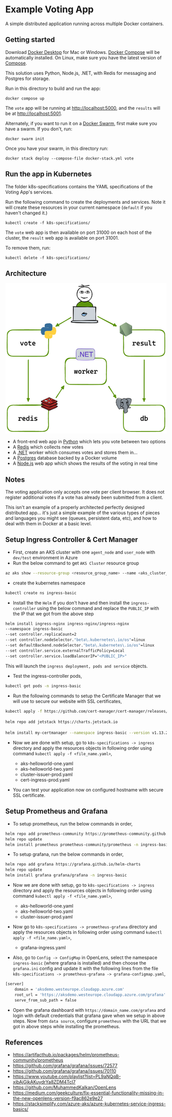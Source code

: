 # Example Voting App

A simple distributed application running across multiple Docker containers.

## Getting started

Download [Docker Desktop](https://www.docker.com/products/docker-desktop) for Mac or Windows. [Docker Compose](https://docs.docker.com/compose) will be automatically installed. On Linux, make sure you have the latest version of [Compose](https://docs.docker.com/compose/install/).

This solution uses Python, Node.js, .NET, with Redis for messaging and Postgres for storage.

Run in this directory to build and run the app:

```shell
docker compose up
```

The `vote` app will be running at [http://localhost:5000](http://localhost:5000), and the `results` will be at [http://localhost:5001](http://localhost:5001).

Alternately, if you want to run it on a [Docker Swarm](https://docs.docker.com/engine/swarm/), first make sure you have a swarm. If you don't, run:

```shell
docker swarm init
```

Once you have your swarm, in this directory run:

```shell
docker stack deploy --compose-file docker-stack.yml vote
```

## Run the app in Kubernetes

The folder k8s-specifications contains the YAML specifications of the Voting App's services.

Run the following command to create the deployments and services. Note it will create these resources in your current namespace (`default` if you haven't changed it.)

```shell
kubectl create -f k8s-specifications/
```

The `vote` web app is then available on port 31000 on each host of the cluster, the `result` web app is available on port 31001.

To remove them, run:

```shell
kubectl delete -f k8s-specifications/
```

## Architecture

![Architecture diagram](architecture.excalidraw.png)

* A front-end web app in [Python](/vote) which lets you vote between two options
* A [Redis](https://hub.docker.com/_/redis/) which collects new votes
* A [.NET](/worker/) worker which consumes votes and stores them in…
* A [Postgres](https://hub.docker.com/_/postgres/) database backed by a Docker volume
* A [Node.js](/result) web app which shows the results of the voting in real time

## Notes

The voting application only accepts one vote per client browser. It does not register additional votes if a vote has already been submitted from a client.

This isn't an example of a properly architected perfectly designed distributed app... it's just a simple
example of the various types of pieces and languages you might see (queues, persistent data, etc), and how to
deal with them in Docker at a basic level.


## Setup Ingress Controller & Cert Manager

- First, create an AKS cluster with one `agent_node` and `user_node` with `dev/test` environment in Azure
- Run the below command to get `AKS Cluster` resource group
```bash
az aks show --resource-group <resource_group_name> --name <aks_cluster_name> --query nodeResourceGroup -o tsv
```
- create the kubernetes namespace
```bash
kubectl create ns ingress-basic
```
- Install the the `Helm` if you don't have and then install the `ingress-controller` using the below command and replace the `PUBLIC_IP` with the IP that we got from the above step
```bash
helm install ingress-nginx ingress-nginx/ingress-nginx 
--namespace ingress-basic 
--set controller.replicaCount=2 
--set controller.nodeSelector."beta\.kubernetes\.io/os"=linux 
--set defaultBackend.nodeSelector."beta\.kubernetes\.io/os"=linux 
--set controller.service.externalTrafficPolicy=Local 
--set controller.service.loadBalancerIP="<PUBLIC_IP>"
```

This will launch the `ingress deployment, pods and service` objects.

- Test the ingress-controller pods,
```bash
kubectl get pods -n ingress-basic
```

- Run the following commands to setup the Certificate Manager that we will use to secure our website with SSL certificates,
```bash
kubectl apply -f https://github.com/cert-manager/cert-manager/releases/download/v1.13.2/cert-manager.crds.yaml

helm repo add jetstack https://charts.jetstack.io

helm install my-certmanager --namespace ingress-basic --version v1.13.2 jetstack/cert-manager
```

- Now we are done with setup, go to `k8s-specifications -> ingress` directory and apply the resources objects in following order using command `kubectl apply -f <file_name.yaml>`,
    - aks-helloworld-one.yaml
    - aks-helloworld-two.yaml
    - cluster-issuer-prod.yaml
    - cert-ingress-prod.yaml

- You can test your application now on configured hostname with secure SSL certificate.

## Setup Prometheus and Grafana
- To setup prometheus, run the below commands in order,
```bash
helm repo add prometheus-community https://prometheus-community.github.io/helm-charts
helm repo update
helm install prometheus prometheus-community/prometheus -n ingress-basic
```

- To setup grafana, run the below commands in order,
```bash
helm repo add grafana https://grafana.github.io/helm-charts
helm repo update
helm install grafana grafana/grafana -n ingress-basic
```

- Now we are done with setup, go to `k8s-specifications -> ingress` directory and apply the resources objects in following order using command `kubectl apply -f <file_name.yaml>`,
    - aks-helloworld-one.yaml
    - aks-helloworld-two.yaml
    - cluster-issuer-prod.yaml

- Now go to `k8s-specifications -> prometheus-grafana` directory and apply the resources objects in following order using command `kubectl apply -f <file_name.yaml>`,
    - grafana-ingress.yaml

- Also, go to `Config -> ConfigMap` in OpenLens, select the namespace `ingress-basic` (where grafana is installed) and then choose the `grafana.ini` config and update it with the following lines from the file `k8s-specifications -> prometheus-grafana -> grafana-configmap.yaml`,
```bash
[server]
    domain = 'aksdemo.westeurope.cloudapp.azure.com'
    root_url = 'https://aksdemo.westeurope.cloudapp.azure.com/grafana'
    serve_from_sub_path = false
```

- Open the grafana dashboard with `https://domain_name.com/grafana` and login with default credentials that grafana gave when we setup in above steps. Now from `data source`, configure `prometheus` with the URL that we got in above steps while installing the prometheus.

## References
- https://artifacthub.io/packages/helm/prometheus-community/prometheus
- https://github.com/grafana/grafana/issues/72577
- https://github.com/grafana/grafana/issues/70110
- https://www.youtube.com/playlist?list=PL9aNQqB-xjbAjGjkAKuydrYa8ZDM4TcI7
- https://github.com/MuhammedKalkan/OpenLens
- https://medium.com/geekculture/fix-essential-functionality-missing-in-the-new-openlens-version-f9ac862e9e27
- https://stacksimplify.com/azure-aks/azure-kubernetes-service-ingress-basics/
